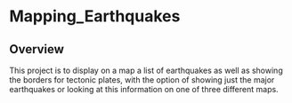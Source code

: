 # Mapping_Earthquakes
## Overview
This project is to display on a map a list of earthquakes as well as showing the borders for tectonic plates, with the option of showing just the major earthquakes or looking at this information on one of three different maps. 
